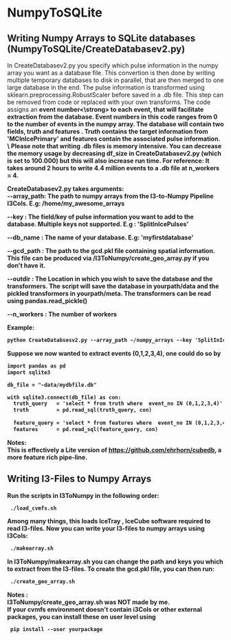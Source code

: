 # NumpyToSQLite


 <h2> Writing Numpy Arrays to SQLite databases (NumpyToSQLite/CreateDatabasev2.py) </h2>
  In CreateDatabasev2.py you specify which pulse information in the numpy array you want as a database file. This convertion is then done by writing multiple temporary databases to disk in parallel, that are then merged to one large database in the end. The pulse information is transformed using sklearn.preprocessing.RobustScaler before saved in a .db file. This step can be removed from code or replaced with your own transforms. The code assigns an <strong> event number<\strong> to each event, that will facilitate extraction from the database. Event numbers in this code ranges from 0 to the number of events in the numpy array. The database will contain two fields, <strong> truth </strong> and <strong> features </strong>. Truth contains the target information from 'MCInIcePrimary' and features contain the associated pulse information.  \ 
 Please note that writing .db files is memory intensive. You can decrease the memory usage by decreasing df_size in CreateDatabasev2.py (which is set to 100.000) but this will also increase run time. For reference: It takes around 2 hours to write 4.4 million events to a .db file at n_workers  = 4. 

<strong>CreateDatabasev2.py takes arguments: </strong>\
  <strong>--array_path</strong>: The path to numpy arrays from the I3-to-Numpy Pipeline I3Cols. E.g: /home/my_awesome_arrays 
  
  <strong>--key</strong>       : The field/key of pulse information you want to add to the database. Multiple keys not supported. E.g : 'SplitInIcePulses'
  
  <strong>--db_name</strong>   : The name of your database. E.g: 'myfirstdatabase' 
  
 <strong> --gcd_path</strong>  : The path to the gcd.pkl file containing spatial information. This file can be produced via /I3ToNumpy/create_geo_array.py if you don't have it.</p>  
  
 <strong> --outdir</strong>    : The Location in which you wish to save the database and the transformers. The script will save the database in yourpath/data and the pickled transformers in yourpath/meta. The transformers can be read using pandas.read_pickle()  
  
  <strong>--n_workers </strong>: The number of workers 
  
  <strong>Example:</strong>
  ```html
  python CreateDatabsesv2.py --array_path ~/numpy_arrays --key 'SplitInIcePulses' --db_name 'ADataBase' -- gcd_path ~/gcd --outdir ~/MyDatabases --n_workers 4 
  ```
  Suppose we now wanted to extract events (0,1,2,3,4), one could do so by
  
 ```html
 import pandas as pd
import sqlite3

db_file = "~data/mydbfile.db"

with sqlite3.connect(db_file) as con:
   truth_query   = 'select * from truth where  event_no IN (0,1,2,3,4)'
   truth         = pd.read_sql(truth_query, con)
   
   feature_query = 'select * from features where  event_no IN (0,1,2,3,4)'
   features      = pd.read_sql(feature_query, con)
 ```
  
  <strong>Notes:</strong> \
  This is effectively a Lite version of https://github.com/ehrhorn/cubedb, a more feature rich pipe-line. 
 <h2> Writing I3-Files to Numpy Arrays </h2>
 Run the scripts in I3ToNumpy in the following order:
 
 ```html
  ./load_cvmfs.sh
 ```
Among many things, this loads <strong> IceTray </strong>, IceCube software required to read I3-files. Now you can write your I3-files to numpy arrays using I3Cols:

 ```html
  ./makearray.sh
 ```
In I3ToNumpy/makearray.sh you can change the path and keys you which to extract from the I3-files. To create the gcd.pkl file, you can then run:

 ```html
  ./create_geo_array.sh
 ```

<strong> Notes : </strong> \
I3ToNumpy/create_geo_array.sh was NOT made by me. \
If your cvmfs environment doesn't contain i3Cols or other external packages, you can install these on user level using

 ```html
  pip install --user yourpackage
 ```




  
